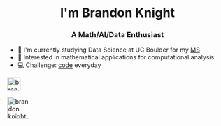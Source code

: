 <h1 align="center">I'm Brandon Knight</h1>
<h3 align="center">A Math/AI/Data Enthusiast</h3>

- 📕 I'm currently studying Data Science at UC Boulder for my [MS](https://github.com/BKnightHD/MS-Data-Science)
- 🧮 Interested in mathematical applications for computational analysis
- 💻 Challenge: [code](https://github.com/BKnightHD/Python-CC) everyday


<a href="https://www.linkedin.com/in/brandon-knight-60469422b/" target="blank"><img align="center" src="https://github.com/BKnightHD/hello-world/blob/main/image/link.png" alt="brandon knight" width="30" height ="30" /></a>
</p>

<a href="https://www.coursera.org/account/accomplishments/specialization/SRSDBEE7AGQL?utm_source=link&utm_medium=certificate&utm_content=cert_image&utm_campaign=sharing_cta&utm_product=s12n" target="blank"><img align="center" src="https://github.com/BKnightHD/hello-world/blob/main/image/deep%20learning%20AI.png" alt="brandon knight" width="50" height ="50" /></a>
</p>
